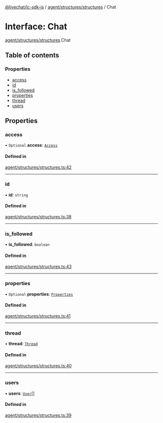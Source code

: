 [@livechat/lc-sdk-js](../README.md) / [agent/structures/structures](../modules/agent_structures_structures.md) / Chat

# Interface: Chat

[agent/structures/structures](../modules/agent_structures_structures.md).Chat

## Table of contents

### Properties

- [access](agent_structures_structures.Chat.md#access)
- [id](agent_structures_structures.Chat.md#id)
- [is\_followed](agent_structures_structures.Chat.md#is_followed)
- [properties](agent_structures_structures.Chat.md#properties)
- [thread](agent_structures_structures.Chat.md#thread)
- [users](agent_structures_structures.Chat.md#users)

## Properties

### access

• `Optional` **access**: [`Access`](agent_structures_structures.Access.md)

#### Defined in

[agent/structures/structures.ts:42](https://github.com/livechat/lc-sdk-js/blob/5f5afdd/src/agent/structures/structures.ts#L42)

___

### id

• **id**: `string`

#### Defined in

[agent/structures/structures.ts:38](https://github.com/livechat/lc-sdk-js/blob/5f5afdd/src/agent/structures/structures.ts#L38)

___

### is\_followed

• **is\_followed**: `boolean`

#### Defined in

[agent/structures/structures.ts:43](https://github.com/livechat/lc-sdk-js/blob/5f5afdd/src/agent/structures/structures.ts#L43)

___

### properties

• `Optional` **properties**: [`Properties`](agent_structures_structures.Properties.md)

#### Defined in

[agent/structures/structures.ts:41](https://github.com/livechat/lc-sdk-js/blob/5f5afdd/src/agent/structures/structures.ts#L41)

___

### thread

• **thread**: [`Thread`](agent_structures_structures.Thread.md)

#### Defined in

[agent/structures/structures.ts:40](https://github.com/livechat/lc-sdk-js/blob/5f5afdd/src/agent/structures/structures.ts#L40)

___

### users

• **users**: [`User`](../modules/agent_structures_users.md#user)[]

#### Defined in

[agent/structures/structures.ts:39](https://github.com/livechat/lc-sdk-js/blob/5f5afdd/src/agent/structures/structures.ts#L39)
